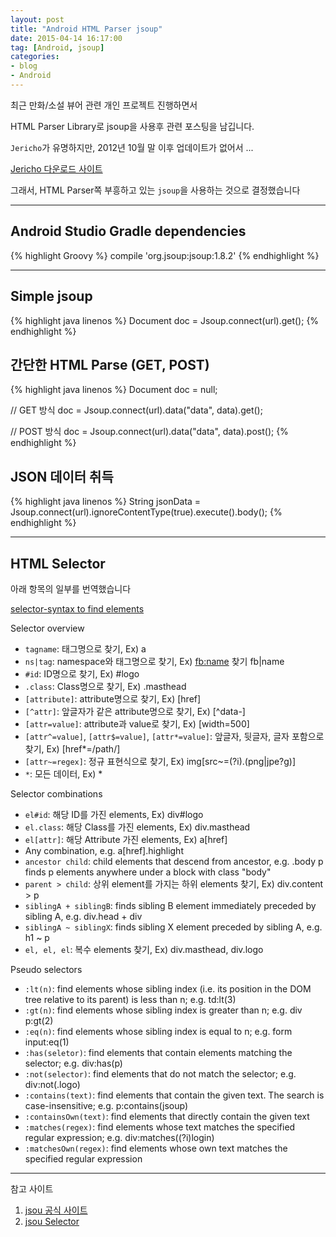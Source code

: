 ```yaml
---
layout: post
title: "Android HTML Parser jsoup"
date: 2015-04-14 16:17:00
tag: [Android, jsoup]
categories:
- blog
- Android
---
```


최근 만화/소설 뷰어 관련 개인 프로젝트 진행하면서

HTML Parser Library로 jsoup을 사용후 관련 포스팅을 남깁니다.

`Jericho`가 유명하지만, 2012년 10월 말 이후 업데이트가 없어서 ...

[Jericho 다운로드 사이트](http://sourceforge.net/projects/jerichohtml/files/jericho-html/)

그래서, HTML Parser쪽 부흥하고 있는 `jsoup`을 사용하는 것으로 결정했습니다

<!--more-->

- - -

## Android Studio Gradle dependencies

{% highlight Groovy %}
compile 'org.jsoup:jsoup:1.8.2'
{% endhighlight %}

- - -

## Simple jsoup

{% highlight java linenos %}
Document doc = Jsoup.connect(url).get();
{% endhighlight %}

## 간단한 HTML Parse (GET, POST)

{% highlight java linenos %}
Document doc = null;

// GET 방식
doc = Jsoup.connect(url).data("data", data).get();

// POST 방식
doc = Jsoup.connect(url).data("data", data).post();
{% endhighlight %}

## JSON 데이터 취득

{% highlight java linenos %}
String jsonData = Jsoup.connect(url).ignoreContentType(true).execute().body();
{% endhighlight %}

- - -

## HTML Selector

아래 항목의 일부를 번역했습니다

[selector-syntax to find elements](http://jsoup.org/cookbook/extracting-data/selector-syntax)

Selector overview

- `tagname`: 태그명으로 찾기, Ex) a
- `ns|tag`: namespace와 태그명으로 찾기, Ex) <fb:name> 찾기 fb|name
- `#id`: ID명으로 찾기, Ex) #logo
- `.class`: Class명으로 찾기, Ex) .masthead
- `[attribute]`: attribute명으로 찾기, Ex) [href]
- `[^attr]`: 앞글자가 같은 attribute명으로 찾기, Ex) [^data-]
- `[attr=value]`: attribute과 value로 찾기, Ex) [width=500]
- `[attr^=value]`, `[attr$=value]`, `[attr*=value]`: 앞글자, 뒷글자, 글자 포함으로 찾기, Ex) [href*=/path/]
- `[attr~=regex]`: 정규 표현식으로 찾기, Ex) img[src~=(?i)\.(png|jpe?g)]
- `*`: 모든 데이터, Ex) *

Selector combinations

- `el#id`: 해당 ID를 가진 elements, Ex) div#logo
- `el.class`: 해당 Class를 가진 elements, Ex) div.masthead
- `el[attr]`: 해당 Attribute 가진 elements, Ex) a[href]
- Any combination, e.g. a[href].highlight
- `ancestor child`: child elements that descend from ancestor, e.g. .body p finds p elements anywhere under a block with class "body"
- `parent > child`: 상위 element를 가지는 하위 elements 찾기, Ex) div.content > p
- `siblingA + siblingB`: finds sibling B element immediately preceded by sibling A, e.g. div.head + div
- `siblingA ~ siblingX`: finds sibling X element preceded by sibling A, e.g. h1 ~ p
- `el, el, el`: 복수 elements 찾기, Ex) div.masthead, div.logo

Pseudo selectors

- `:lt(n)`: find elements whose sibling index (i.e. its position in the DOM tree relative to its parent) is less than n; e.g. td:lt(3)
- `:gt(n)`: find elements whose sibling index is greater than n; e.g. div p:gt(2)
- `:eq(n)`: find elements whose sibling index is equal to n; e.g. form input:eq(1)
- `:has(seletor)`: find elements that contain elements matching the selector; e.g. div:has(p)
- `:not(selector)`: find elements that do not match the selector; e.g. div:not(.logo)
- `:contains(text)`: find elements that contain the given text. The search is case-insensitive; e.g. p:contains(jsoup)
- `:containsOwn(text)`: find elements that directly contain the given text
- `:matches(regex)`: find elements whose text matches the specified regular expression; e.g. div:matches((?i)login)
- `:matchesOwn(regex)`: find elements whose own text matches the specified regular expression

- - -

참고 사이트

1. [jsou 공식 사이트](http://jsoup.org/download)
2. [jsou Selector](http://jsoup.org/cookbook/extracting-data/selector-syntax)
